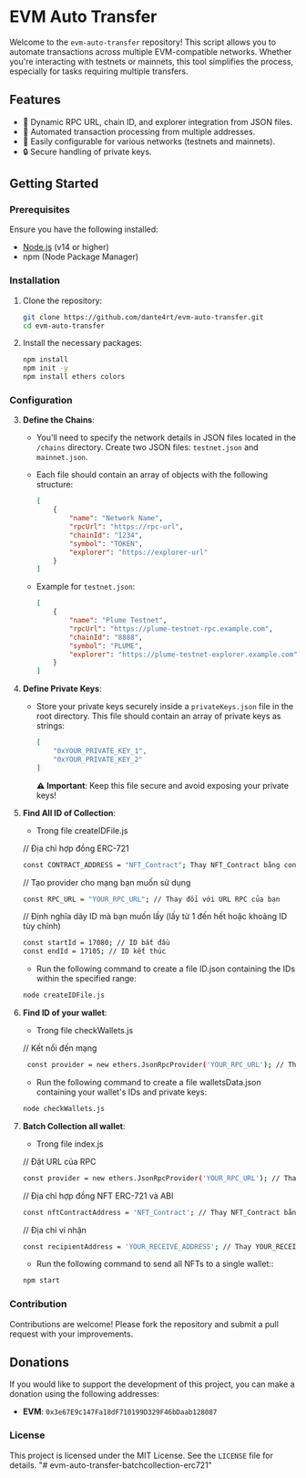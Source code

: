 # EVM Auto Transfer

Welcome to the `evm-auto-transfer` repository! This script allows you to automate transactions across multiple EVM-compatible networks. Whether you're interacting with testnets or mainnets, this tool simplifies the process, especially for tasks requiring multiple transfers.

## Features

- 📡 Dynamic RPC URL, chain ID, and explorer integration from JSON files.
- 🔄 Automated transaction processing from multiple addresses.
- 🚀 Easily configurable for various networks (testnets and mainnets).
- 🔒 Secure handling of private keys.

## Getting Started

### Prerequisites

Ensure you have the following installed:

- [Node.js](https://nodejs.org/) (v14 or higher)
- npm (Node Package Manager)

### Installation

1. Clone the repository:

   ```bash
   git clone https://github.com/dante4rt/evm-auto-transfer.git
   cd evm-auto-transfer
   ```

2. Install the necessary packages:

   ```bash
   npm install
   npm init -y
   npm install ethers colors
   ```

### Configuration

3. **Define the Chains**:

   - You'll need to specify the network details in JSON files located in the `/chains` directory. Create two JSON files: `testnet.json` and `mainnet.json`.
   - Each file should contain an array of objects with the following structure:

     ```json
     [
         {
             "name": "Network Name",
             "rpcUrl": "https://rpc-url",
             "chainId": "1234",
             "symbol": "TOKEN",
             "explorer": "https://explorer-url"
         }
     ]
     ```

   - Example for `testnet.json`:

     ```json
     [
         {
             "name": "Plume Testnet",
             "rpcUrl": "https://plume-testnet-rpc.example.com",
             "chainId": "8888",
             "symbol": "PLUME",
             "explorer": "https://plume-testnet-explorer.example.com"
         }
     ]
     ```

4. **Define Private Keys**:

   - Store your private keys securely inside a `privateKeys.json` file in the root directory. This file should contain an array of private keys as strings:

     ```json
     [
         "0xYOUR_PRIVATE_KEY_1",
         "0xYOUR_PRIVATE_KEY_2"
     ]
     ```

     **⚠️ Important**: Keep this file secure and avoid exposing your private keys!

5. **Find All ID of Collection**:

   - Trong file createIDFile.js

   // Địa chỉ hợp đồng ERC-721

   ```bash
   const CONTRACT_ADDRESS = "NFT_Contract"; Thay NFT_Contract bằng contract collection
   ```
   // Tạo provider cho mạng bạn muốn sử dụng
  
   ```bash
   const RPC_URL = "YOUR_RPC_URL"; // Thay đổi với URL RPC của bạn
   ```

   // Định nghĩa dãy ID mà bạn muốn lấy (lấy từ 1 đến hết hoặc khoảng ID tùy chỉnh)

   ```bash
   const startId = 17080; // ID bắt đầu
   const endId = 17105; // ID kết thúc
   ```
  
   - Run the following command to create a file ID.json containing the IDs within the specified range:
   
   ```bash
   node createIDFile.js
   ```

6. **Find ID of your wallet**:

   - Trong file checkWallets.js

    // Kết nối đến mạng
   
   ```bash
    const provider = new ethers.JsonRpcProvider('YOUR_RPC_URL'); // Thay YOUR_RPC_URL bằng URL RPC của bạn.
   ```

   - Run the following command to create a file walletsData.json containing your wallet's IDs and private keys:
   
   ```bash
   node checkWallets.js
   ```

7. **Batch Collection all wallet**:

   - Trong file index.js

   // Đặt URL của RPC

   ```bash
   const provider = new ethers.JsonRpcProvider('YOUR_RPC_URL'); // Thay bằng RPC URL của bạn
   ```

   // Địa chỉ hợp đồng NFT ERC-721 và ABI

   ```bash
   const nftContractAddress = 'NFT_Contract'; // Thay NFT_Contract bằng contract collection
   ```

   // Địa chỉ ví nhận

   ```bash
   const recipientAddress = 'YOUR_RECEIVE_ADDRESS'; // Thay YOUR_RECEIVE_ADDRESS bắng ví nhận của bạn
   ```

   - Run the following command to send all NFTs to a single wallet::
   
   ```bash
   npm start
   ```


### Contribution

Contributions are welcome! Please fork the repository and submit a pull request with your improvements.

## Donations

If you would like to support the development of this project, you can make a donation using the following addresses:

- **EVM**: `0x3e67E9c147Fa18dF710199D329F46bDaab128087`


### License

This project is licensed under the MIT License. See the `LICENSE` file for details.
"# evm-auto-transfer-batchcollection-erc721" 
